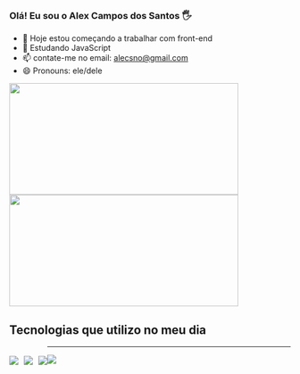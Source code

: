 ### Olá! Eu sou o Alex Campos dos Santos 🖐️

- 🔭 Hoje estou começando a trabalhar com front-end
- 🌱 Estudando JavaScript
- 📫 contate-me no email: alecsno@gmail.com
- 😄 Pronouns: ele/dele

<div>
<img height="200px" width="410px" src="https://github-readme-stats.vercel.app/api?username=AlexCamposDosSantos&show_icons=true&theme=dracula"/>
<img height="200px" width="410px" src="https://github-readme-stats.vercel.app/api/top-langs/?username=AlexCamposDosSantos&layout=compact&langs_count=7&theme=dracula"/>
</div>

## Tecnologias que utilizo no meu dia

<div style="display: inline_block; float:left;"></br>
<img aalt="HTML5" src="https://img.shields.io/badge/HTML5-E34F26?style=for-the-badge&logo=html5&logoColor=white" />
</div><div style="display: inline_block;  float:left; margin-left:10px;"></br>
<img aalt="CSS3" src="https://img.shields.io/badge/CSS3-1572B6?style=for-the-badge&logo=css3&logoColor=white" />
</div><div style="display: inline_block;  float:left; margin-left:10px;"></br>
<img aalt="Javascript" src="https://img.shields.io/badge/JavaScript-F7DF1E?style=for-the-badge&logo=javascript&logoColor=black" />
</div>

---
[![](https://visitcount.itsvg.in/api?id=AlexCamposDosSantos&icon=5&color=3)](https://visitcount.itsvg.in)

<!-- Proudly created with GPRM ( https://gprm.itsvg.in ) -->
